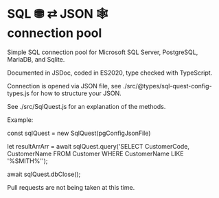 # SQL &#9923;  &#8644; JSON &#128376; <br> connection pool

Simple SQL connection pool for Microsoft SQL Server, PostgreSQL, MariaDB, and Sqlite.

Documented in JSDoc, coded in ES2020, type checked with TypeScript.

Connection is opened via JSON file, see ./src/@types/sql-quest-config-types.js 
for how to structure your JSON.

See ./src/SqlQuest.js for an explanation of the methods.

Example:

  const sqlQuest = new SqlQuest(pgConfigJsonFile)

  let resultArrArr = await sqlQuest.query('SELECT CustomerCode, CustomerName FROM Customer WHERE CustomerName LIKE '%SMITH%'');

  await sqlQuest.dbClose();


Pull requests are not being taken at this time.



